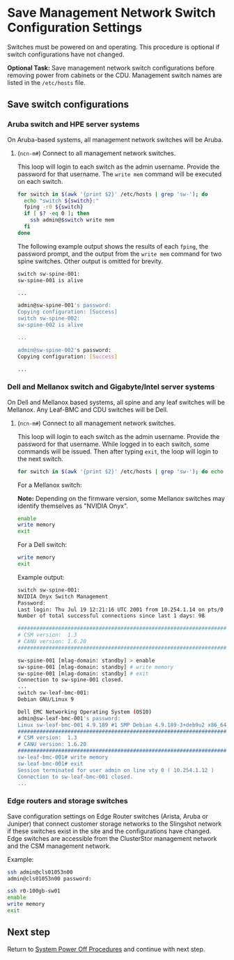 # Save Management Network Switch Configuration Settings

Switches must be powered on and operating. This procedure is optional if switch configurations have not changed.

**Optional Task:** Save management network switch configurations before removing power from cabinets or the CDU. Management switch names are listed in the `/etc/hosts` file.

## Save switch configurations

### Aruba switch and HPE server systems

On Aruba-based systems, all management network switches will be Aruba.

1. (`ncn-m#`) Connect to all management network switches.

   This loop will login to each switch as the admin username. Provide the password for that
   username. The `write mem` command will be executed on each switch.

   ```bash
   for switch in $(awk '{print $2}' /etc/hosts | grep 'sw-'); do
     echo "switch ${switch}:"
     fping -r0 ${switch}
     if [ $? -eq 0 ]; then
       ssh admin@$switch write mem
     fi
   done
   ```

   The following example output shows the results of each `fping`, the password prompt, and the
   output from the `write mem` command for two spine switches. Other output is omitted for brevity.

   ```bash
   switch sw-spine-001:
   sw-spine-001 is alive

   ...

   admin@sw-spine-001's password:
   Copying configuration: [Success]
   switch sw-spine-002:
   sw-spine-002 is alive

   ...

   admin@sw-spine-002's password:
   Copying configuration: [Success]

   ...
    ```

### Dell and Mellanox switch and Gigabyte/Intel server systems

On Dell and Mellanox based systems, all spine and any leaf switches will be Mellanox. Any Leaf-BMC and CDU switches will be Dell.

1. (`ncn-m#`) Connect to all management network switches.

   This loop will login to each switch as the admin username. Provide the password for that username. While logged in to each switch, some commands will be issued. Then after typing `exit`, the loop will login to the next switch.

    ```bash
    for switch in $(awk '{print $2}' /etc/hosts | grep 'sw-'); do echo "switch ${switch}:" ; ssh admin@$switch; done
    ```

   For a Mellanox switch:

   **Note:** Depending on the firmware version, some Mellanox switches may identify themselves as "NVIDIA Onyx".

   ```bash
   enable
   write memory
   exit
   ```

   For a Dell switch:

   ```bash
   write memory
   exit
   ```

   Example output:

   ```bash
   switch sw-spine-001:
   NVIDIA Onyx Switch Management
   Password:
   Last login: Thu Jul 19 12:21:16 UTC 2001 from 10.254.1.14 on pts/0
   Number of total successful connections since last 1 days: 98

   ###############################################################################
   # CSM version:  1.3
   # CANU version: 1.6.20
   ###############################################################################

   sw-spine-001 [mlag-domain: standby] > enable
   sw-spine-001 [mlag-domain: standby] # write memory
   sw-spine-001 [mlag-domain: standby] # exit
   Connection to sw-spine-001 closed.
   ...
   switch sw-leaf-bmc-001:
   Debian GNU/Linux 9

   Dell EMC Networking Operating System (OS10)
   admin@sw-leaf-bmc-001's password:
   Linux sw-leaf-bmc-001 4.9.189 #1 SMP Debian 4.9.189-3+deb9u2 x86_64
   ###############################################################################
   # CSM version:  1.3
   # CANU version: 1.6.20
   ###############################################################################
   sw-leaf-bmc-001# write memory
   sw-leaf-bmc-001# exit
   Session terminated for user admin on line vty 0 ( 10.254.1.12 )
   Connection to sw-leaf-bmc-001 closed.
   ...
   ```

### Edge routers and storage switches

Save configuration settings on Edge Router switches (Arista, Aruba or Juniper) that connect customer storage networks to the Slingshot network if these switches exist in the site and the configurations have changed.
Edge switches are accessible from the ClusterStor management network and the CSM management network.

Example:

```bash
ssh admin@cls01053n00
admin@cls01053n00 password:

ssh r0-100gb-sw01
enable
write memory
exit
```

## Next step

Return to [System Power Off Procedures](System_Power_Off_Procedures.md) and continue with next step.
